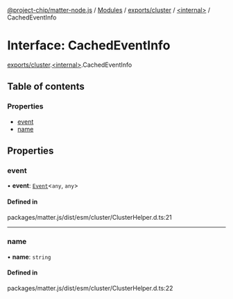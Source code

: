 [@project-chip/matter-node.js](../README.md) / [Modules](../modules.md) / [exports/cluster](../modules/exports_cluster.md) / [\<internal\>](../modules/exports_cluster._internal_.md) / CachedEventInfo

# Interface: CachedEventInfo

[exports/cluster](../modules/exports_cluster.md).[\<internal\>](../modules/exports_cluster._internal_.md).CachedEventInfo

## Table of contents

### Properties

- [event](exports_cluster._internal_.CachedEventInfo.md#event)
- [name](exports_cluster._internal_.CachedEventInfo.md#name)

## Properties

### event

• **event**: [`Event`](exports_cluster.Event.md)\<`any`, `any`\>

#### Defined in

packages/matter.js/dist/esm/cluster/ClusterHelper.d.ts:21

___

### name

• **name**: `string`

#### Defined in

packages/matter.js/dist/esm/cluster/ClusterHelper.d.ts:22
